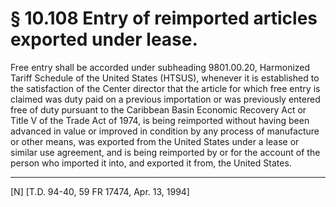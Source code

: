 # § 10.108   Entry of reimported articles exported under lease.

Free entry shall be accorded under subheading 9801.00.20, Harmonized Tariff Schedule of the United States (HTSUS), whenever it is established to the satisfaction of the Center director that the article for which free entry is claimed was duty paid on a previous importation or was previously entered free of duty pursuant to the Caribbean Basin Economic Recovery Act or Title V of the Trade Act of 1974, is being reimported without having been advanced in value or improved in condition by any process of manufacture or other means, was exported from the United States under a lease or similar use agreement, and is being reimported by or for the account of the person who imported it into, and exported it from, the United States.



---

[N] [T.D. 94-40, 59 FR 17474, Apr. 13, 1994]




